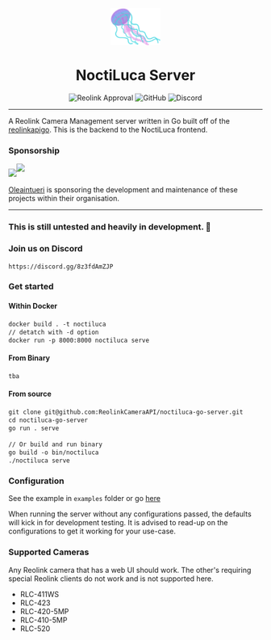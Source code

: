 <p align="center"><img src="https://github.com/ReolinkCameraAPI/noctiluca-go-server/blob/main/.assets/noctiluca.png" width=100px></p>
<h1 align="center">NoctiLuca Server</h1>

<p align="center">
<img alt="Reolink Approval" src="https://img.shields.io/badge/reolink-approved-blue?style=flat-square">
<img alt="GitHub" src="https://img.shields.io/github/license/ReolinkCameraApi/noctiluca-go-server?style=flat-square">
<img alt="Discord" src="https://img.shields.io/discord/773257004911034389?style=flat-square">
</p>

---

A Reolink Camera Management server written in Go built off of 
the [reolinkapigo](https://github.com/ReolinkCameraAPI/reolinkapigo).
This is the backend to the NoctiLuca frontend.

### Sponsorship

<a href="https://oleaintueri.com"><img src="https://oleaintueri.com/images/oliv.svg" width="60px"/><img width="200px" style="padding-bottom: 10px" src="https://oleaintueri.com/images/oleaintueri.svg"/></a>

[Oleaintueri](https://oleaintueri.com) is sponsoring the development and maintenance of these projects within their organisation.


---

### This is still untested and heavily in development. :construction:

### Join us on Discord

    https://discord.gg/8z3fdAmZJP
    
### Get started

#### Within Docker

    docker build . -t noctiluca
    // detatch with -d option
    docker run -p 8000:8000 noctiluca serve
    
#### From Binary

    tba
    
#### From source

    git clone git@github.com:ReolinkCameraAPI/noctiluca-go-server.git
    cd noctiluca-go-server
    go run . serve
    
    // Or build and run binary
    go build -o bin/noctiluca
    ./noctiluca serve
    
### Configuration

See the example in `examples` folder or go 
[here](https://github.com/ReolinkCameraAPI/noctilucago/blob/main/examples/Configuration.md)

When running the server without any configurations passed, the defaults will kick in for
development testing. It is advised to read-up on the configurations to get it working for
your use-case.

### Supported Cameras

Any Reolink camera that has a web UI should work. The other's requiring special Reolink clients
do not work and is not supported here.

- RLC-411WS
- RLC-423
- RLC-420-5MP
- RLC-410-5MP
- RLC-520